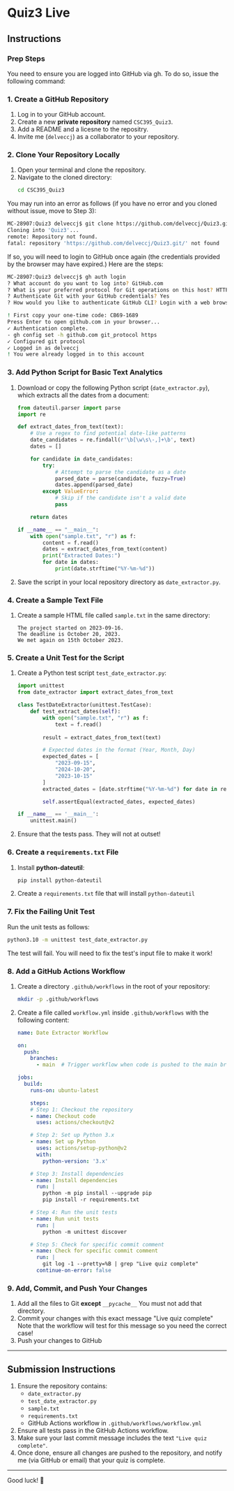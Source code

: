 # Quiz3 Live

## Instructions

### Prep Steps
You need to ensure you are logged into GitHub via gh.  To do so, issue the following command:



### 1. Create a GitHub Repository
1. Log in to your GitHub account.
2. Create a new **private repository** named `CSC395_Quiz3`.
3. Add a README and a licesne to the repositry.
4. Invite me (`delveccj`) as a collaborator to your repository.

### 2. Clone Your Repository Locally
1. Open your terminal and clone the repository.
2. Navigate to the cloned directory:
   ```bash
   cd CSC395_Quiz3
   ```
   
You may run into an error as follows (if you have no error and you cloned without issue, move to Step 3):

```bash
MC-28907:Quiz3 delveccj$ git clone https://github.com/delveccj/Quiz3.git
Cloning into 'Quiz3'...
remote: Repository not found.
fatal: repository 'https://github.com/delveccj/Quiz3.git/' not found
```
If so, you will need to login to GitHub once again (the credentials provided by the browser may have expired.)  Here are the steps:

```bash
MC-28907:Quiz3 delveccj$ gh auth login
? What account do you want to log into? GitHub.com
? What is your preferred protocol for Git operations on this host? HTTPS
? Authenticate Git with your GitHub credentials? Yes
? How would you like to authenticate GitHub CLI? Login with a web browser

! First copy your one-time code: CB69-1689
Press Enter to open github.com in your browser... 
✓ Authentication complete.
- gh config set -h github.com git_protocol https
✓ Configured git protocol
✓ Logged in as delveccj
! You were already logged in to this account
```

### 3. Add Python Script for Basic Text Analytics
1. Download or copy the following Python script (`date_extractor.py`), which extracts all the dates from a document:
   ```python
   from dateutil.parser import parse
   import re
   
   def extract_dates_from_text(text):
       # Use a regex to find potential date-like patterns
       date_candidates = re.findall(r'\b[\w\s\-,]+\b', text)
       dates = []
   
       for candidate in date_candidates:
           try:
               # Attempt to parse the candidate as a date
               parsed_date = parse(candidate, fuzzy=True)
               dates.append(parsed_date)
           except ValueError:
               # Skip if the candidate isn't a valid date
               pass
   
       return dates
   
   if __name__ == "__main__":
       with open("sample.txt", "r") as f:
           content = f.read()
           dates = extract_dates_from_text(content)
           print("Extracted Dates:")
           for date in dates:
               print(date.strftime("%Y-%m-%d"))
   ```
2. Save the script in your local repository directory as `date_extractor.py`.

### 4. Create a Sample Text File
1. Create a sample HTML file called `sample.txt` in the same directory:
   ```text
   The project started on 2023-09-16.
   The deadline is October 20, 2023.
   We met again on 15th October 2023.
   ```

### 5. Create a Unit Test for the Script
1. Create a Python test script `test_date_extractor.py`:
   ```python
   import unittest
   from date_extractor import extract_dates_from_text
   
   class TestDateExtractor(unittest.TestCase):
       def test_extract_dates(self):
           with open("sample.txt", "r") as f:
               text = f.read()
           
           result = extract_dates_from_text(text)
   
           # Expected dates in the format (Year, Month, Day)
           expected_dates = [
               "2023-09-15",
               "2024-10-20",
               "2023-10-15"
           ]
           extracted_dates = [date.strftime("%Y-%m-%d") for date in result]
   
           self.assertEqual(extracted_dates, expected_dates)
   
   if __name__ == '__main__':
       unittest.main()
   ```

2. Ensure that the tests pass.  They will not at outset!

### 6. Create a `requirements.txt` File
1. Install **python-dateutil**:
   ```bash
   pip install python-dateutil
   ```
2. Create a `requirements.txt` file that will install ```python-dateutil```

### 7. Fix the Failing Unit Test

Run the unit tests as follows:

```bash
python3.10 -m unittest test_date_extractor.py
```
The test will fail.  You will need to fix the test's input file to make it work!

### 8. Add a GitHub Actions Workflow
1. Create a directory `.github/workflows` in the root of your repository:
   ```bash
   mkdir -p .github/workflows
   ```
2. Create a file called `workflow.yml` inside `.github/workflows` with the following content:
   ```yaml
   name: Date Extractor Workflow

   on:
     push:
       branches:
         - main  # Trigger workflow when code is pushed to the main branch

   jobs:
     build:
       runs-on: ubuntu-latest

       steps:
       # Step 1: Checkout the repository
       - name: Checkout code
         uses: actions/checkout@v2

       # Step 2: Set up Python 3.x
       - name: Set up Python
         uses: actions/setup-python@v2
         with:
           python-version: '3.x'

       # Step 3: Install dependencies
       - name: Install dependencies
         run: |
           python -m pip install --upgrade pip
           pip install -r requirements.txt

       # Step 4: Run the unit tests
       - name: Run unit tests
         run: |
           python -m unittest discover

       # Step 5: Check for specific commit comment
       - name: Check for specific commit comment
         run: |
           git log -1 --pretty=%B | grep "Live quiz complete"
         continue-on-error: false
   ```

### 9. Add, Commit, and Push Your Changes

1. Add all the files to Git **except** ```__pycache__```  You must not add that directory.
2. Commit your changes with this exact message "Live quiz complete"  Note that the workflow will test for this message so you need the correct case!
3. Push your changes to GitHub

---

## Submission Instructions
1. Ensure the repository contains:
   - `date_extractor.py`
   - `test_date_extractor.py`
   - `sample.txt`
   - `requirements.txt`
   - GitHub Actions workflow in `.github/workflows/workflow.yml`
2. Ensure all tests pass in the GitHub Actions workflow.
3. Make sure your last commit message includes the text `"Live quiz complete"`.
4. Once done, ensure all changes are pushed to the repository, and notify me (via GitHub or email) that your quiz is complete.

---

Good luck! 🎉
```
